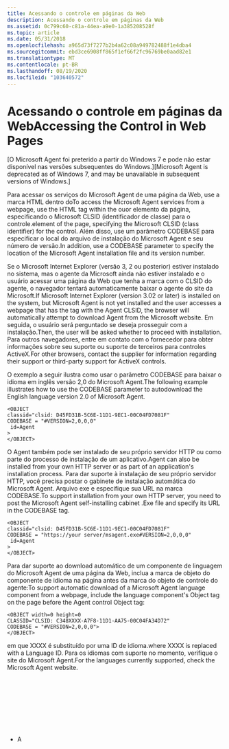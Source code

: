 ```yaml
---
title: Acessando o controle em páginas da Web
description: Acessando o controle em páginas da Web
ms.assetid: 0c799c60-c81a-44ea-a9e0-1a385208528f
ms.topic: article
ms.date: 05/31/2018
ms.openlocfilehash: a965d73f7277b2b4a62c08a949782488f1e4dba4
ms.sourcegitcommit: ebd3ce6908ff865f1ef66f2fc96769be0aad82e1
ms.translationtype: MT
ms.contentlocale: pt-BR
ms.lasthandoff: 08/19/2020
ms.locfileid: "103640572"
---
```

# <a name="accessing-the-control-in-web-pages"></a><span data-ttu-id="5998a-103">Acessando o controle em páginas da Web</span><span class="sxs-lookup"><span data-stu-id="5998a-103">Accessing the Control in Web Pages</span></span>

<span data-ttu-id="5998a-104">\[O Microsoft Agent foi preterido a partir do Windows 7 e pode não estar disponível nas versões subsequentes do Windows.\]</span><span class="sxs-lookup"><span data-stu-id="5998a-104">\[Microsoft Agent is deprecated as of Windows 7, and may be unavailable in subsequent versions of Windows.\]</span></span>

<span data-ttu-id="5998a-105">Para acessar os serviços do Microsoft Agent de uma página da Web, use a <OBJECT> marca HTML dentro do</span><span class="sxs-lookup"><span data-stu-id="5998a-105">To access the Microsoft Agent services from a webpage, use the HTML <OBJECT> tag within the</span></span> <HEAD> <span data-ttu-id="5998a-106">ou</span><span class="sxs-lookup"><span data-stu-id="5998a-106">or</span></span> <BODY> <span data-ttu-id="5998a-107">elemento da página, especificando o Microsoft CLSID (identificador de classe) para o controle.</span><span class="sxs-lookup"><span data-stu-id="5998a-107">element of the page, specifying the Microsoft CLSID (class identifier) for the control.</span></span> <span data-ttu-id="5998a-108">Além disso, use um parâmetro CODEBASE para especificar o local do arquivo de instalação do Microsoft Agent e seu número de versão.</span><span class="sxs-lookup"><span data-stu-id="5998a-108">In addition, use a CODEBASE parameter to specify the location of the Microsoft Agent installation file and its version number.</span></span>

<span data-ttu-id="5998a-109">Se o Microsoft Internet Explorer (versão 3, 2 ou posterior) estiver instalado no sistema, mas o agente da Microsoft ainda não estiver instalado e o usuário acessar uma página da Web que tenha a <OBJECT> marca com o CLSID do agente, o navegador tentará automaticamente baixar o agente do site da Microsoft.</span><span class="sxs-lookup"><span data-stu-id="5998a-109">If Microsoft Internet Explorer (version 3.02 or later) is installed on the system, but Microsoft Agent is not yet installed and the user accesses a webpage that has the <OBJECT> tag with the Agent CLSID, the browser will automatically attempt to download Agent from the Microsoft website.</span></span> <span data-ttu-id="5998a-110">Em seguida, o usuário será perguntado se deseja prosseguir com a instalação.</span><span class="sxs-lookup"><span data-stu-id="5998a-110">Then, the user will be asked whether to proceed with installation.</span></span> <span data-ttu-id="5998a-111">Para outros navegadores, entre em contato com o fornecedor para obter informações sobre seu suporte ou suporte de terceiros para controles ActiveX.</span><span class="sxs-lookup"><span data-stu-id="5998a-111">For other browsers, contact the supplier for information regarding their support or third-party support for ActiveX controls.</span></span>

<span data-ttu-id="5998a-112">O exemplo a seguir ilustra como usar o parâmetro CODEBASE para baixar o idioma em inglês versão 2,0 do Microsoft Agent.</span><span class="sxs-lookup"><span data-stu-id="5998a-112">The following example illustrates how to use the CODEBASE parameter to autodownload the English language version 2.0 of Microsoft Agent.</span></span>

``` syntax
<OBJECT
classid="clsid: D45FD31B-5C6E-11D1-9EC1-00C04FD7081F"
CODEBASE = "#VERSION=2,0,0,0"
 id=Agent
>
</OBJECT>
```

<span data-ttu-id="5998a-113">O Agent também pode ser instalado de seu próprio servidor HTTP ou como parte do processo de instalação de um aplicativo.</span><span class="sxs-lookup"><span data-stu-id="5998a-113">Agent can also be installed from your own HTTP server or as part of an application's installation process.</span></span> <span data-ttu-id="5998a-114">Para dar suporte à instalação de seu próprio servidor HTTP, você precisa postar o gabinete de instalação automática do Microsoft Agent. Arquivo exe e especifique sua URL na marca CODEBASE.</span><span class="sxs-lookup"><span data-stu-id="5998a-114">To support installation from your own HTTP server, you need to post the Microsoft Agent self-installing cabinet .Exe file and specify its URL in the CODEBASE tag.</span></span>

``` syntax
<OBJECT
classid="clsid: D45FD31B-5C6E-11D1-9EC1-00C04FD7081F"
CODEBASE = "https://your server/msagent.exe#VERSION=2,0,0,0"
 id=Agent
>
</OBJECT>
```

<span data-ttu-id="5998a-115">Para dar suporte ao download automático de um componente de linguagem do Microsoft Agent de uma página da Web, inclua a marca de objeto do componente de idioma na página antes da marca do objeto de controle do agente:</span><span class="sxs-lookup"><span data-stu-id="5998a-115">To support automatic download of a Microsoft Agent language component from a webpage, include the language component's Object tag on the page before the Agent control Object tag:</span></span>

``` syntax
<OBJECT width=0 height=0
CLASSID="CLSID: C348XXXX-A7F8-11D1-AA75-00C04FA34D72"
CODEBASE = "#VERSION=2,0,0,0">
</OBJECT>
```

<span data-ttu-id="5998a-116">em que XXXX é substituído por uma ID de idioma.</span><span class="sxs-lookup"><span data-stu-id="5998a-116">where XXXX is replaced with a Language ID.</span></span> <span data-ttu-id="5998a-117">Para os idiomas com suporte no momento, verifique o site do Microsoft Agent.</span><span class="sxs-lookup"><span data-stu-id="5998a-117">For the languages currently supported, check the Microsoft Agent website.</span></span>

-   <span data-ttu-id="5998a-118">A <OBJECT> marca para um componente de linguagem deve preceder a <OBJECT> marca para o componente principal do Microsoft Agent.</span><span class="sxs-lookup"><span data-stu-id="5998a-118">The <OBJECT> tag for a language component must precede the <OBJECT> tag for the Microsoft Agent core component.</span></span>
-   <span data-ttu-id="5998a-119">Vários idiomas podem ser instalados no mesmo cliente.</span><span class="sxs-lookup"><span data-stu-id="5998a-119">Multiple languages can be installed on the same client.</span></span>
-   <span data-ttu-id="5998a-120">Antes de definir [**LanguageID**](https://www.bing.com/search?q=**LanguageID**) de um caractere, recomendamos que o script Verifique se a localidade do navegador, disponível na propriedade [**UserLanguage**](https://www.bing.com/search?q=**userLanguage**) , corresponde ao idioma que está sendo definido.</span><span class="sxs-lookup"><span data-stu-id="5998a-120">Before setting the [**LanguageID**](https://www.bing.com/search?q=**LanguageID**) of a character, we recommend that your script verify that the locale of the browser, available in the [**userLanguage**](https://www.bing.com/search?q=**userLanguage**) property, matches the language being set.</span></span>

<span data-ttu-id="5998a-121">Para dar suporte a outras versões de idioma do Agent, use outra marca de objeto especificando o componente de idioma.</span><span class="sxs-lookup"><span data-stu-id="5998a-121">To support other language versions of Agent, you use another Object tag specifying the language component.</span></span> <span data-ttu-id="5998a-122">No entanto, lembre-se de que a tentativa de instalar vários idiomas ao mesmo tempo pode exigir que o usuário seja reinicializado.</span><span class="sxs-lookup"><span data-stu-id="5998a-122">However, be aware that attempting to install multiple languages at the same time may require the user to reboot.</span></span> <span data-ttu-id="5998a-123">Os componentes de idioma do agente podem ser obtidos no site do agente usando o mesmo procedimento do componente principal do agente.</span><span class="sxs-lookup"><span data-stu-id="5998a-123">The Agent language components can be obtained from the Agent website using the same procedure as for the Agent core component.</span></span> <span data-ttu-id="5998a-124">O licenciamento de distribuição para os componentes de linguagem é abordado na licença de distribuição de agente padrão. Para começar a usar um caractere, você deve carregar o caractere usando o método [**Load**](/previous-versions/visualstudio/foxpro/h1tx7zt1(v=vs.71)) .</span><span class="sxs-lookup"><span data-stu-id="5998a-124">Distribution licensing for the language components are covered in the standard Agent distribution license.To begin using a character, you must load the character using the [**Load**](/previous-versions/visualstudio/foxpro/h1tx7zt1(v=vs.71)) method.</span></span> <span data-ttu-id="5998a-125">Um caractere pode ser carregado do armazenamento local do usuário ou de um servidor HTTP.</span><span class="sxs-lookup"><span data-stu-id="5998a-125">A character can be loaded from the user's local storage or an HTTP server.</span></span> <span data-ttu-id="5998a-126">Para obter mais informações sobre a sintaxe para carregar um caractere, consulte o método **Load** .</span><span class="sxs-lookup"><span data-stu-id="5998a-126">For more information about the syntax for loading a character, see the **Load** method.</span></span> <span data-ttu-id="5998a-127">Depois que o caractere tiver sido carregado com êxito, você poderá usar os métodos, as propriedades e os eventos expostos pelo controle do agente para programar o caractere.</span><span class="sxs-lookup"><span data-stu-id="5998a-127">Once the character has been successful loaded you can use the methods, properties, and events exposed by the Agent control to program the character.</span></span> <span data-ttu-id="5998a-128">Você também pode usar os métodos, as propriedades e os eventos expostos pela sua linguagem de programação e o navegador para programar o caractere; por exemplo, para programar sua reação a um clique de botão.</span><span class="sxs-lookup"><span data-stu-id="5998a-128">You can also use the methods, properties, and events exposed by your programming language and the browser to program the character; for example, to program its reaction to a button click.</span></span> <span data-ttu-id="5998a-129">Consulte a documentação do seu navegador para determinar quais recursos ele expõe em seu modelo de script.</span><span class="sxs-lookup"><span data-stu-id="5998a-129">Consult the documentation for your browser to determine what features it exposes in its scripting model.</span></span> <span data-ttu-id="5998a-130">Para o Microsoft Internet Explorer, consulte o modelo de objeto de script, que está disponível no SDK do ActiveX.</span><span class="sxs-lookup"><span data-stu-id="5998a-130">For Microsoft Internet Explorer, see the Scripting Object Model, which is available in the ActiveX SDK.</span></span>

<span data-ttu-id="5998a-131">Os serviços do agente permanecem carregados somente quando há pelo menos um aplicativo cliente com uma conexão.</span><span class="sxs-lookup"><span data-stu-id="5998a-131">Agent's services remain loaded only when there is at least one client application with a connection.</span></span> <span data-ttu-id="5998a-132">Isso significa que, quando um usuário se move entre páginas da Web habilitadas para agente, o agente é desligado e os caracteres que você carregou desaparecerão.</span><span class="sxs-lookup"><span data-stu-id="5998a-132">This means that when a user moves between Agent-enabled webpages, Agent will shut down and any characters you loaded will disappear.</span></span> <span data-ttu-id="5998a-133">Para manter o agente em execução entre as páginas (e, portanto, manter um caractere visível), crie outro cliente que permanece carregado entre as alterações de página.</span><span class="sxs-lookup"><span data-stu-id="5998a-133">To keep Agent running between pages (and thereby keep a character visible), create another client that remains loaded between page changes.</span></span> <span data-ttu-id="5998a-134">Por exemplo, você pode criar um conjunto de quadros HTML e declarar uma <OBJECT> marca para o Agent no quadro pai.</span><span class="sxs-lookup"><span data-stu-id="5998a-134">For example, you can create an HTML frameset and declare an <OBJECT> tag for Agent in the parent frame.</span></span> <span data-ttu-id="5998a-135">Em seguida, você pode criar um script das páginas que carrega no (s) quadro (es) filho para chamar o script do pai.</span><span class="sxs-lookup"><span data-stu-id="5998a-135">You can then script the pages you load into the child frame(s), to call into the parent's script.</span></span> <span data-ttu-id="5998a-136">Como alternativa, você também pode incluir uma <OBJECT> marca em cada página carregada no quadro filho.</span><span class="sxs-lookup"><span data-stu-id="5998a-136">Alternatively, you can also include an <OBJECT> tag on each page you load into the child frame.</span></span> <span data-ttu-id="5998a-137">Nesse caso, lembre-se de que cada página será seu próprio cliente.</span><span class="sxs-lookup"><span data-stu-id="5998a-137">In this case, remember that each page will be its own client.</span></span> <span data-ttu-id="5998a-138">Talvez seja necessário usar o método [**Activate**](/previous-versions/visualstudio/foxpro/01ayxx68(v=vs.71)) para definir qual cliente tem controle quando o usuário interage com a página pai ou filho.</span><span class="sxs-lookup"><span data-stu-id="5998a-138">You may need to use the [**Activate**](/previous-versions/visualstudio/foxpro/01ayxx68(v=vs.71)) method to set which client has control when the user interacts with the parent or child page.</span></span>

 

 